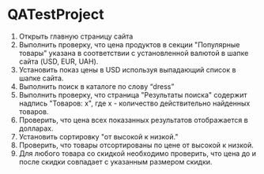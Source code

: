 # QATestProject
1.    Открыть главную страницу сайта
2.    Выполнить проверку, что цена продуктов в секции "Популярные товары" указана в соответствии с установленной валютой в шапке сайта (USD, EUR, UAH).
3.    Установить показ цены в USD используя выпадающий список в шапке сайта.
4.    Выполнить поиск в каталоге по слову “dress”
5.    Выполнить проверку, что страница "Результаты поиска" содержит надпись "Товаров: x", где x - количество действительно найденных товаров.
6.    Проверить, что цена всех показанных результатов отображается в долларах.
7.    Установить сортировку "от высокой к низкой."
8.    Проверить, что товары отсортированы по цене от высокой к низкой.
9.   Для любого товара со скидкой необходимо проверить, что цена до и после скидки совпадает с указанным размером скидки.
